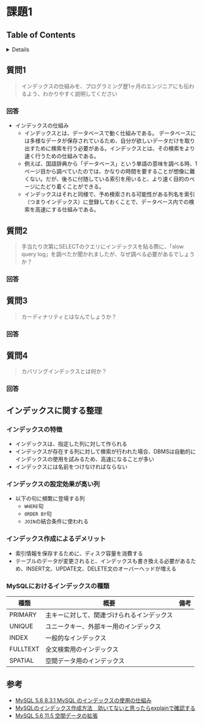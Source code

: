 # 課題1

## Table of Contents
<!-- START doctoc generated TOC please keep comment here to allow auto update -->
<!-- DON'T EDIT THIS SECTION, INSTEAD RE-RUN doctoc TO UPDATE -->
<details>
<summary>Details</summary>

- [質問1](#%E8%B3%AA%E5%95%8F1)
  - [回答](#%E5%9B%9E%E7%AD%94)
- [質問2](#%E8%B3%AA%E5%95%8F2)
  - [回答](#%E5%9B%9E%E7%AD%94-1)
- [質問3](#%E8%B3%AA%E5%95%8F3)
  - [回答](#%E5%9B%9E%E7%AD%94-2)
- [質問4](#%E8%B3%AA%E5%95%8F4)
  - [回答](#%E5%9B%9E%E7%AD%94-3)
- [インデックスに関する整理](#%E3%82%A4%E3%83%B3%E3%83%87%E3%83%83%E3%82%AF%E3%82%B9%E3%81%AB%E9%96%A2%E3%81%99%E3%82%8B%E6%95%B4%E7%90%86)
  - [インデックスの特徴](#%E3%82%A4%E3%83%B3%E3%83%87%E3%83%83%E3%82%AF%E3%82%B9%E3%81%AE%E7%89%B9%E5%BE%B4)
  - [インデックスの設定効果が高い列](#%E3%82%A4%E3%83%B3%E3%83%87%E3%83%83%E3%82%AF%E3%82%B9%E3%81%AE%E8%A8%AD%E5%AE%9A%E5%8A%B9%E6%9E%9C%E3%81%8C%E9%AB%98%E3%81%84%E5%88%97)
  - [インデックス作成によるデメリット](#%E3%82%A4%E3%83%B3%E3%83%87%E3%83%83%E3%82%AF%E3%82%B9%E4%BD%9C%E6%88%90%E3%81%AB%E3%82%88%E3%82%8B%E3%83%87%E3%83%A1%E3%83%AA%E3%83%83%E3%83%88)
  - [MySQLにおけるインデックスの種類](#mysql%E3%81%AB%E3%81%8A%E3%81%91%E3%82%8B%E3%82%A4%E3%83%B3%E3%83%87%E3%83%83%E3%82%AF%E3%82%B9%E3%81%AE%E7%A8%AE%E9%A1%9E)
- [参考](#%E5%8F%82%E8%80%83)

</details>
<!-- END doctoc generated TOC please keep comment here to allow auto update -->

## 質問1

> インデックスの仕組みを、プログラミング歴1ヶ月のエンジニアにも伝わるよう、わかりやすく説明してください

### 回答

- インデックスの仕組み
  - インデックスとは、データベースで動く仕組みである。
  データベースには多様なデータが保存されているため、自分が欲しいデータだけを取り出すために検索を行う必要がある。インデックスとは、その検索をより速く行うための仕組みである。
  - 例えば、国語辞典から「データベース」という単語の意味を調べる時、1ページ目から調べていたのでは、かなりの時間を要することが想像に難くない。だが、後ろに付随している索引を用いると、より速く目的のページにたどり着くことができる。
  - インデックスはそれと同様で、予め検索される可能性がある列名を索引（つまりインデックス）に登録しておくことで、データベース内での検索を高速にする仕組みである。

## 質問2

> 手当たり次第にSELECTのクエリにインデックスを貼る際に、「slow query log」を調べたか聞かれましたが、なぜ調べる必要があるでしょうか？

### 回答

## 質問3

> カーディナリティとはなんでしょうか？

### 回答

## 質問4

> カバリングインデックスとは何か？

### 回答


## インデックスに関する整理

### インデックスの特徴

- インデックスは、指定した列に対して作られる
- インデックスが存在する列に対して検索が行われた場合、DBMSは自動的にインデックスの使用を試みるため、高速になることが多い
- インデックスには名前をつけなければならない

### インデックスの設定効果が高い列

- 以下の句に頻繁に登場する列
  - `WHERE`句
  - `ORDER BY`句
  - `JOIN`の結合条件に使われる

### インデックス作成によるデメリット

- 索引情報を保存するために、ディスク容量を消費する
- テーブルのデータが変更されると、インデックスも書き換える必要があるため、INSERT文、UPDATE文、DELETE文のオーバーヘッドが増える

### MySQLにおけるインデックスの種類

|種類|概要|備考|
|------------|---------------|----------|
|PRIMARY |主キーに対して、関連づけられるインデックス||
|UNIQUE  |ユニークキー、外部キー用のインデックス||
|INDEX   |一般的なインデックス||
|FULLTEXT|全文検索用のインデックス||
|SPATIAL |空間データ用のインデックス||

## 参考

- [MySQL 5.6 8.3.1 MySQL のインデックスの使用の仕組み](https://dev.mysql.com/doc/refman/5.6/ja/mysql-indexes.html)
- [MySQLのインデックス作成方法　効いてないと思ったらexplainで確認する](https://style.potepan.com/articles/17616.html)
- [MySQL 5.6 11.5 空間データの拡張](https://dev.mysql.com/doc/refman/5.6/ja/spatial-extensions.html)
